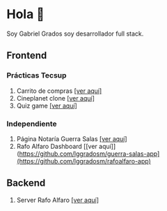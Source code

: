 
# Hola 👋

Soy Gabriel Grados soy desarrollador full stack.

## Frontend

### Prácticas Tecsup

1. Carrito de compras [[ver aquí]](https://github.com/lggradosm/reto-4-grupo-6)
2. Cineplanet clone [[ver aquí]](https://github.com/lggradosm/reto-3-grupo-6)
3. Quiz game  [[ver aquí]](https://github.com/lggradosm/reto-2-grupo-6)
 
### Independiente

1. Página Notaría Guerra Salas [[ver aquí]](https://github.com/lggradosm/guerra-salas-app)
2. Rafo Alfaro Dashboard [[ver aquí]](https://github.com/lggradosm/guerra-salas-app](https://github.com/lggradosm/rafoalfaro-app)

## Backend

1. Server Rafo Alfaro [[ver aquí]](https://github.com/lggradosm/rafoalfaro-server)

